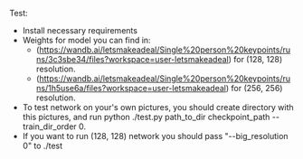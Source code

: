 Test:
- Install necessary requirements
- Weights for model you can find in:
  - (https://wandb.ai/letsmakeadeal/Single%20person%20keypoints/runs/3c3sbe34/files?workspace=user-letsmakeadeal) for (128, 128) resolution.
  - (https://wandb.ai/letsmakeadeal/Single%20person%20keypoints/runs/1h5use6a/files?workspace=user-letsmakeadeal) for (256, 256) resolution.  
- To test network on your's own pictures, you should create directory with this pictures, and run python ./test.py path_to_dir checkpoint_path --train_dir_order 0.
- If you want to run (128, 128) network you should pass "--big_resolution 0" to ./test

